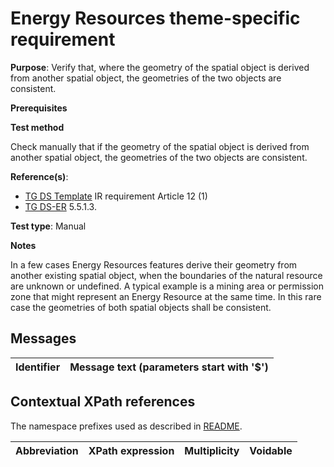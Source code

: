 # Energy Resources theme-specific requirement

**Purpose**: Verify that, where the geometry of the spatial object is derived from another spatial object, the geometries of the two objects are consistent.

**Prerequisites**

**Test method**

Check manually that if the geometry of the spatial object is derived from another spatial object, the geometries of the two objects are consistent.


**Reference(s)**: 

* [TG DS Template](./README.md#ref_TG_DS_tmpl) IR requirement Article 12 (1)
* [TG DS-ER](./README.md#ref_TG_DS_ER) 5.5.1.3.

**Test type**: Manual

**Notes** 

In a few cases Energy Resources features derive their geometry from another existing spatial object, when the boundaries of the natural resource are unknown or undefined. A typical example is a mining area or permission zone that might represent an Energy Resource at the same time. In this rare case the geometries of both spatial objects shall be consistent.

## Messages

Identifier  |  Message text (parameters start with '$')
---------------------------------------------------------- | -------------------------------------------------------------------------

## Contextual XPath references

The namespace prefixes used as described in [README](./README.md#namespaces).

Abbreviation                   |  XPath expression                 |Multiplicity       |Voidable
------------------------------ | --------------------------------- | ------------------|----------
